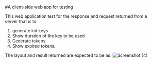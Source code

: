 #A client-side web app for testing

This web application test for the response and request returned from a server that is to 
1. generate kid keys
2. Show durstion of the key to be used
3. Generate tokens
4. Show expired tokens.

The layout and result returned are expected to be as:
![Screenshot (4)](https://github.com/Harshkappa/client-side/assets/162372080/bfd1ab29-15be-469b-b506-7c966c3484c6)

